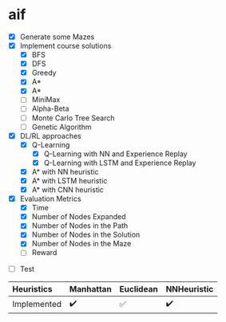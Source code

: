 # aif

- [X] Generate some Mazes
- [X] Implement course solutions
    - [x] BFS
    - [x] DFS
    - [x] Greedy
    - [X] A*
    - [X] A*
    - &#9744; MiniMax
    - &#9744; Alpha-Beta
    - &#9744; Monte Carlo Tree Search
    - &#9744; Genetic Algorithm
- [X] DL/RL approaches
    - [X] Q-Learning
      - [X] Q-Learning with NN and Experience Replay
      - [X] Q-Learning with LSTM and Experience Replay
    - [X] A* with NN heuristic
    - [X] A* with LSTM heuristic
    - [X] A* with CNN heuristic
- [X] Evaluation Metrics
    - [X] Time
    - [X] Number of Nodes Expanded
    - [X] Number of Nodes in the Path
    - [X] Number of Nodes in the Solution
    - [X] Number of Nodes in the Maze
    - &#9744; Reward
- &#9744; Test

Heuristics | Manhattan | Euclidean          | NNHeuristic
:------------ |:-------------------|:-------------------| :-------------
Implemented | :heavy_check_mark: | :white_check_mark: | :heavy_check_mark:
